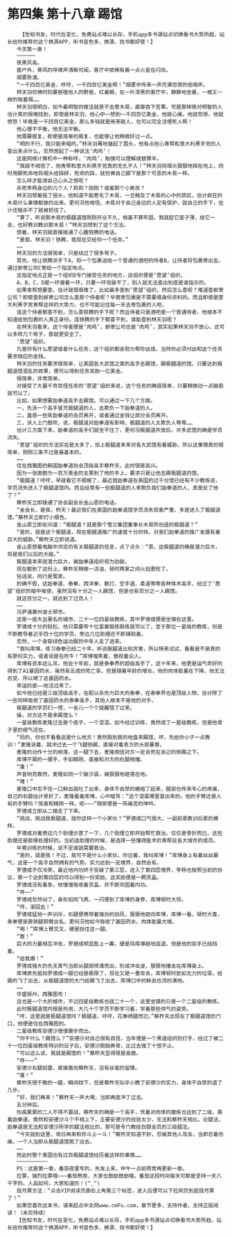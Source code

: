 # 第四集 第十八章 踢馆
        【告知书友，时代在变化，免费站点难以长存，手机app多书源站点切换看书大势所趋，站长给你推荐的这个换源APP，听书音色多、换源、找书都好使！】
       今天第一章！
       ——————
       夜黑风高。
       窗户外，寒风的呼啸声清晰可闻，客厅中依稀有着一点火星在闪烁。
       烟雾弥漫。
       “一千四百亿美金，哼哼，一千四百亿美金啊！”烟雾中传来一声充满怨恨的低喃声。
       林天羽仿佛时刻要吞噬他人的野兽，红着眼，在一片漆黑的客厅中，静静地坐着，一根又一根的吸着烟……
       林天羽很明白，如今最明智的做法就是不去惹木易，直接吞下苦果。可是那样绝对明智的人估计真的很难找到，即使是林天羽，他心中一想到一千四百亿美金，他就心痛，他就怨恨，他就愤怒！毕竟是一千四百亿美金，那么多钱就是用来砸人，也可以完全活埋死人啊！
       他心理不平衡，他无法平衡。
       他需要报复，即使是简单的报复，也能够让他稍微好过一点。
       “明的不行，我只能来暗的。”林天羽蓦地皱起了眉头，他有点担心青帮和意大利黑手党的人查出来点什么，忽然想起了一种说法‘肉鸡’！
       这是网络计算机中一种称呼，‘肉鸡’，勉强可以理解成替罪羊。
       “我就不相信了，他青帮和意大利黑手党真的无孔不入！”林天羽将烟头狠狠地摔在地上，同时用脚死命地将烟头给踩碎，死命的踩，就仿佛自己脚下是那个可恶的木易一样。
       怎么样才能泄自己心头之恨呢？
       杀死李杨身边的几个人？莉莉？田刚？或者那个小男孩？
       林天羽想着摇了摇头，他知道不能惹毛了木易，一旦触及了木易的心中的禁区，估计疯狂的木易什么事情都做的出来。更何况他相信，木易对于自己身边的人定有保护，就自己的手下，估计还暗杀不了就被抓住了。
       “算了，听说那木易的极腿道馆刚刚开业不久，根基不算牢固，我就趁它底子薄，给它一击，也好教训教训那木易！”林天羽想到了这个方法。
       想着，林天羽就直接拨通了心腹铁腾的电话。
       “是我，林天羽！铁腾，我现在交给你一个任务。”
       ……
       林天羽的方法很简单，只是绕过了很多弯子。
       首先，他让铁腾派手下A，将一个包裹送给一个普通的酒吧的侍者B，让侍者将包裹寄出去，通过邮寄公司C寄给一个指定地点。
       这指定地点正是一个组织D专门接受任务的地方，这组织便是‘愿望‘组织。
       A，B，C，D是一环接着一环，只要一环攻破不了，别人就无法查出到底是谁指示的。
       如果青帮想要查，估计就很艰难了，比如最多查到‘愿望’组织，然后怎么查呢？难道查邮寄公司？即使查到邮寄公司怎么查那个侍者呢？毕竟寄包裹是不需要填身份资料的。而且即使是意大利黑手党青帮这样的大势力，也不可能记住每一天去寄包裹的人吧。
       连这个侍者都查不到，怎么查铁腾的手下呢？而且侍者只是酒吧是一个普通侍者，他根本不知道给他包裹的人真正身份。连铁腾的手下都查不到，谁能查到林天羽呢？
       在林天羽看来，这个侍者便是‘肉鸡’，邮寄公司也是‘肉鸡’，其实如果林天羽不放心，还可以多转几个弯子，那就更安全了。
       ‘愿望’组织。
       凡是你有什么愿望或者什么任务，这个组织都会努力帮你达成，当然你必须付出和这个任务要求相应的金钱。
       林天羽的任务要求很简单，让美国各大武馆之类的高手去踢馆，踢极腿道的馆。只要达到极腿道馆混乱的效果，便可以得到任务奖励一亿美金。
       很简单，非常简单。
       对接受了大量千奇百怪任务的‘愿望’组织来说，这个任务的确很简单，只要稍微动一点脑筋就可以了。
       比如，如果想要跆拳道高手去踢馆。可以通过一下几个方面。
       一，先派一个高手冒充极腿道的人，去欺负一下跆拳道的人。
       二，蛊惑一些练跆拳道的会员离开，或者通过金钱让部分会员离开。
       三，派人上门鼓吹，说，极腿道对跆拳道有影响、极腿道的人太欺负人等等……
       估计三方面下来，跆拳道的高手们就坐不住了，更何况极腿道开放后，许多武馆的确是学员流失。
       ‘愿望’组织的方法实在是太多了，加上极腿道本来对各大武馆有着威胁，所以这事情真的很简单，刚刚三条不过是最基本的。
       ……
       住在西雅图的韩国跆拳道协会顶级高手蔡柞天，此时很是高兴。
       因为一张面额为一百万美金的支票到了他的手上，要求只是让他去踢极腿道的馆。
       “极腿道？哼哼，早就看它不顺眼了，最近我跆拳道在美国的过千分馆已经有不少教练说，学员流失进入了极腿道馆内。而且经常有一些极腿道的人来欺负我们跆拳道的人，真是反了他了？”
       蔡柞天立即拨通了协会副会长金山恩的电话。
       “金会长，是我，柞天！最近我们在美国的跆拳道馆学员流失现象严重，多是进入了极腿道馆。”蔡柞天立即打小报告。
       金山恩立即反问道：“极腿道？就是那个雪兰集团董事长木易所创造的极腿道？”
       “是的，就是这个极腿道，现在极腿道推广的速度十分的快，对我们跆拳道的推广发展有着巨大的威胁。”蔡柞天立即说道。
       金山恩想着电脑中浏览的有关极腿道的信息，点了点头：“恩，这极腿道的确是潜力巨大，将是我们以后的大敌。”
       极腿道本来就潜力巨大，被跆拳道组织视为劲敌。
       现在都到了这份上，蔡柞天稍微一浇油，顿时两家之间火焰更旺了。
       俗话说，同行是冤家。
       的确不假，这跆拳道、泰拳、西洋拳、散打、空手道、柔道等等各种体术高手，经过了‘愿望’组织的暗中唆使，虽然没有十分之一人踢馆，但是也有百分之一人踢馆。
       就这百分之一，就达到了过百人！
       ……
       马萨诸塞州波士顿市。
       这是一座大且著名的城市，二十一位四星级教练，其中罗德成便是坐镇在这里。
       罗德成十分的轻松，他只需要带十位富豪锻炼锻炼就可以了，至于那位一星级的教练，则是不断教导着近乎四十位的学员，旁边几位助理还不断辅助着。
       忽然，一个身穿绿色运动服的中年人走了进来。
       “我叫库博，练习泰拳已经二十年，听说极腿道比较厉害，所以特来试试，看看是不是真的有那份实力，或者说是在吹牛！”库博嗤笑着，傲视着众人。
       库博有资本这么吊，他在十年前，就是泰拳界的超级高手了，这十年来，他更是运气奇好的得到了A1基因药水，虽然有五成的死亡率，但是随着年龄的增长，他的肉体能量在下降，他无法忍受，所以喝了这基因药水。
       幸运的是——他活过来了。
       如今他已经是三级顶级高手，在配以杀伤力巨大的泰拳，在泰拳界也是顶级人物，估计除了一些同样吸收了基因药水的泰拳高手，其他人根本不是他的对手。
       极腿道的学员们一愣，一会儿一个个就醒悟了过来。
       操，对方这不是来踢馆么？
       一星级教练麦隆过去是个痞子，一个混混。如今经过训练，竟然成了一星级教练，但是他骨子里的痞气还在。
       “妈的，你也不看看这是什么地方！竟然跑到我的地盘来踢馆，哼，先给你小子一点教训！”麦隆说着，就冲过去一个飞腿侧踢，直接对着丢方的头部要害。
       麦隆的动作十分的俐落，这一腿下去，麦隆相信对方一定会死在自己的侧踢之下。
       库博不屑的一摆手，手如精刚，直接和对方的右腿相撞。
       “蓬！”
       声音响亮轰然，麦隆如同一个破沙袋，被狠狠地砸落在地。
       “噗！”
       麦隆口中忍不住一口鲜血就吐了出来，身体不自禁的蜷缩了起来，腿部也传来专心的疼痛，自己的右腿估计骨折了。麦隆看着库博，心中暗骂：“这个混蛋哪里冒出来的，他的手臂还是人有的手臂吗？简直和精刚一样。呃~~~”随即便是一阵痛苦的呻吟。
       罗德成立即从二楼走了下来。
       “挑战，挑战我极腿道，就你这样一个小家伙？”罗德成口气很大，一副前辈教训后辈的模样。
       罗德成对着旁边几个助理示意了一下，几个助理立即开始帮忙救治，仅仅是骨折而已，这些助理还是能够处理好的。当初选助理的时候，是选择一些懂得医术的青帮驻各大城市的成员。
       毕竟训练的时候，说不定谁就需要救治。
       “是的，就是我！不过，我可不是什么小家伙，你记着，我叫库博！”库博身上有着丝丝霸气，这是一个高手自然拥有的气势。实力达到一定境界，自然会有。
       罗德成不仅冷笑，最近他内功终于突破了第三层，进入了第四层境界，李杨也按照当初的协议，第一个达到第四层的可以得到一份奖励，这奖励便是一颗灵晶。
       罗德成没有着急，他慢慢吸收着灵晶，并不断巩固着内功。
       “呼~~”
       罗德成忽然动了，身形如同飞燕，一闪便到了库博的身旁，库博顿时大惊。
       “哼，滚回去！”
       罗德成猛地一声训斥，右腿便携带着强劲的劲风，狠狠地砸向库博，库博一看，顿时大喜，泰拳便是靠铁腿铜臂出名，更何况他如今吸收了基因药水，肉体能量大增。
       “喝！”库博上臂交叉，硬是挡住这一腿。
       “轰！”
       巨大的力量相互冲击，罗德成明显胜上一筹，硬是将库博砸地连退，但是他的双手已经挡着。
       “给我爆！”
       罗德成强大的先天真气当即从腿部喷涌而出，形成冲击波，狠狠地撞击在库博身上。
       库博原先抵挡罗德成一腿已经是极限了，现在又是一重攻击，库博顿时犹如无力的垃圾，给踢的飞了出去，从极腿道馆的大门给踢飞了出去，库博口中的鲜血也流的满地。
       ……
       华盛顿州，西雅图市！
       这也是一个大的城市，不过四星级教练也就二十一个，这里坐镇的只是一个二星级的教练。
       此时极腿道馆内很是热闹，大几十个学员不断学习着，学着那些帅气的姿势。
       “哼，这里就是极腿道馆吗？极腿道，哼哼，花拳绣腿而已。”蔡柞天出现在了极腿道馆的门口，他便是住在西雅图的。
       二星级教练安德沙慢慢踱步而出。
       “你干什么？踢馆么？”安德沙对自己很有自信，当年便是一个黑道组织的打手，经过了被二十一位四星级教练特训的日子后，安德沙脱胎换骨，比过去强了十倍不止。
       “可以这么说，我就是踢馆的！”蔡柞天显得很是高傲。
       “呼~~~”
       安德沙右腿如雷，直接轰向蔡柞天，没有丝毫的留情。
       “蓬！”
       蔡柞天很干脆的一腿，瞬间挡下，但是蔡柞天似乎小瞧了安德沙的实力，身体不自禁的退了几步。
       “好，我们再来！”蔡柞天一声大喝，当即再度冲了过去。
       五分钟后。
       伤痕累累的二人不得不罢战，蔡柞天的确是一个高手，凭着对肉体的磨练也达到了二级，靠着跆拳道，竟然和安德沙斗个不相上下，主要安德沙的经验太少，无法和蔡柞天相比。论腿法，跆拳道是无法和安德沙所学的腿法相比的，那可是专门教给白银会员的三级腿法。
       “今天就到这里，改日再来和你斗上一斗！”蔡柞天知道不妙，恐被其他人攻击，当即忍着伤痛，一个人当即从极腿道馆跑了出去。
       ……
       而此时整个美国也有过百极腿道馆经历着这样的事情……
       ——————————
       PS：这是第一章，番茄夜里写的，先发上来，中午一点前照常再更新一章。
       拉票，强烈拉票哦~~~番茄熬夜，大家也鼓励鼓励哦。番茄这段时间每天可都是坚持一天八千字的。人品如何，大家知道的！(^_^)
       投月票方法：“点击VIP阅读页面右上角第三个标签，进入后便可以下拉网页到底投月票了！”
       如果您喜欢这本书，请来起点中文网www.cmFu.com，章节更多，支持作者，支持正版阅读！（未完待续）
       【告知书友，时代在变化，免费站点难以长存，手机app多书源站点切换看书大势所趋，站长给你推荐的这个换源APP，听书音色多、换源、找书都好使！】